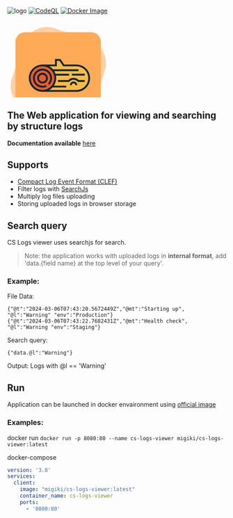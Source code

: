 ![logo](https://github.com/StefjJHK/cs-logs-viewer/assets/66734934/382ffaa3-1486-49ef-acaa-61e251999706)
[![CodeQL](https://github.com/StefjJHK/cs-log-viewer/actions/workflows/codeql.yml/badge.svg)](https://github.com/StefjJHK/cs-log-viewer/actions/workflows/codeql.yml)
[![Docker Image](https://github.com/StefjJHK/cs-log-viewer/actions/workflows/docker-image.yml/badge.svg)](https://github.com/StefjJHK/cs-log-viewer/actions/workflows/docker-image.yml)
<?xml version="1.0"?>
<svg width="713" height="250" xmlns="http://www.w3.org/2000/svg" xmlns:svg="http://www.w3.org/2000/svg">
 <g class="layer">
  <g id="svg_1"/>
  <g id="svg_12">
   <g id="svg_11">
    <rect fill="#ffd0a5" height="77.67" id="svg_8" rx="22" stroke="#000" stroke-width="0" transform="matrix(2.39144 0.824787 -0.824787 2.39144 0.841086 -452.919)" width="77.67" x="79.2" y="162.08"/>
    <rect fill="#ffaa56" height="196.49" id="svg_6" rx="22" stroke="#000" stroke-width="0" width="196.49" x="18.76" y="27.24"/>
    <g id="svg_4">
     <g id="svg_5">
      <path d="m159,103.47l-29.27,0l-8.61,-12.63l-9.29,0l0.03,12.63l-30.86,0c-16.23,0 -29.38,13.16 -29.38,29.39c0,16.23 13.15,29.38 29.38,29.38l78,0c16.23,0 29.38,-13.15 29.38,-29.38c0,-16.23 -13.15,-29.39 -29.38,-29.39z" fill="#FABA45" id="svg_7"/>
      <circle cx="81" cy="132.86" fill="#E95B2D" id="svg_9" r="29.38"/>
      <path d="m159,101.38l-28.16,0l-8.62,-12.63l-12.49,0l0.03,12.63l-28.76,0c-17.35,0 -31.48,14.12 -31.48,31.48s14.13,31.48 31.48,31.48l78,0c17.36,0 31.48,-14.12 31.48,-31.48s-14.12,-31.48 -31.48,-31.48zm-105.29,31.48c0,-15.05 12.24,-27.29 27.29,-27.29c15.05,0 27.29,12.24 27.29,27.29c0,15.05 -12.24,27.29 -27.29,27.29c-15.05,0 -27.29,-12.24 -27.29,-27.29zm105.29,27.29l-62.32,0c2.71,-1.56 5.17,-3.52 7.29,-5.79l31.59,0l0,-4.19l-28.28,0c3.29,-4.97 5.2,-10.92 5.2,-17.31c0,-2.04 -0.2,-4.04 -0.57,-5.97l30.25,0l0,-4.19l-31.36,0c-0.72,-2.11 -1.67,-4.13 -2.8,-6.01l55.88,0l0,-4.19l-58.89,0c-2.34,-2.76 -5.16,-5.11 -8.31,-6.93l17.28,0l-0.03,-12.63l6.08,0l8.61,12.63l30.38,0c15.05,0 27.29,12.24 27.29,27.29c0,15.05 -12.24,27.29 -27.29,27.29z" fill="#0F2639" id="svg_10"/>
      <path d="m90.7,152.49l-1.86,-3.75c-2.45,1.21 -5.09,1.83 -7.84,1.83c-9.76,0 -17.71,-7.95 -17.71,-17.71c0,-9.77 7.95,-17.71 17.71,-17.71c9.77,0 17.71,7.94 17.71,17.71c0,4.58 -1.75,8.93 -4.93,12.25l3.02,2.9c3.93,-4.1 6.1,-9.48 6.1,-15.15c0,-12.08 -9.82,-21.9 -21.9,-21.9c-12.07,0 -21.89,9.82 -21.89,21.9c0,12.07 9.82,21.89 21.89,21.89c3.4,0 6.66,-0.76 9.7,-2.26z" fill="#0F2639" id="svg_13"/>
      <path d="m68.69,132.86c0,6.79 5.52,12.31 12.31,12.31c6.79,0 12.32,-5.52 12.32,-12.31c0,-6.79 -5.53,-12.32 -12.32,-12.32c-6.79,0 -12.31,5.53 -12.31,12.32zm20.44,0c0,4.48 -3.65,8.12 -8.13,8.12c-4.48,0 -8.12,-3.64 -8.12,-8.12c0,-4.48 3.64,-8.13 8.12,-8.13c4.48,0 8.13,3.65 8.13,8.13z" fill="#0F2639" id="svg_14"/>
      <rect fill="#0F2639" height="4.19" id="svg_15" width="29.54" x="148.55" y="122.7"/>
      <path d="m152.43,140.51c-4.64,0 -8.42,3.78 -8.42,8.43l4.18,0c0,-2.34 1.9,-4.24 4.24,-4.24c2.34,0 4.24,1.9 4.24,4.24l4.19,0c0,-4.65 -3.78,-8.43 -8.43,-8.43z" fill="#0F2639" id="svg_16"/>
      <path d="m152.43,132.2c-4.56,0 -8.9,1.86 -12.05,5.14l-24.01,0l0,4.19l25.9,0l0.62,-0.74c2.39,-2.79 5.87,-4.4 9.54,-4.4c3.67,0 7.15,1.61 9.54,4.4l0.63,0.74l15.49,0l0,-4.19l-13.6,0c-3.15,-3.28 -7.49,-5.14 -12.06,-5.14z" fill="#0F2639" id="svg_17"/>
     </g>
    </g>
   </g>
  </g>
 </g>
</svg>

## The Web application for viewing and searching by structure logs
**Documentation available** [here](https://stefjjhk.github.io/cs-log-viewer/)
## Supports
- [Compact Log Event Format (CLEF)](https://clef-json.org/)
- Filter logs with [SearchJs](https://github.com/deitch/searchjs)
- Multiply log files uploading
- Storing uploaded logs in browser storage

## Search query
CS Logs viewer uses searchjs for search.
> Note: the application works with uploaded logs in **internal format**, add 'data.{field name}  at the top level of your query'.

### Example:
File Data:
```
{"@t":"2024-03-06T07:43:20.5672449Z","@mt":"Starting up", "@l":"Warning" "env":"Production"}
{"@t":"2024-03-06T07:43:22.7682431Z","@mt":"Health check", "@l":"Warning "env":"Staging"}
```
Search query:
```
{"data.@l":"Warning"}
```
Output: Logs with @l == 'Warning'

## Run
Application can be launched in docker envaironment using [official image](https://hub.docker.com/repository/docker/migiki/cs-logs-viewer/general)

### Examples:
docker run
`docker run -p 8080:80 --name cs-logs-viewer migiki/cs-logs-viewer:latest`

docker-compose
```yml
version: '3.8'  
services:  
  client:  
    image: "migiki/cs-logs-viewer:latest"
    container_name: cs-logs-viewer  
    ports:  
      - '8080:80'
```
